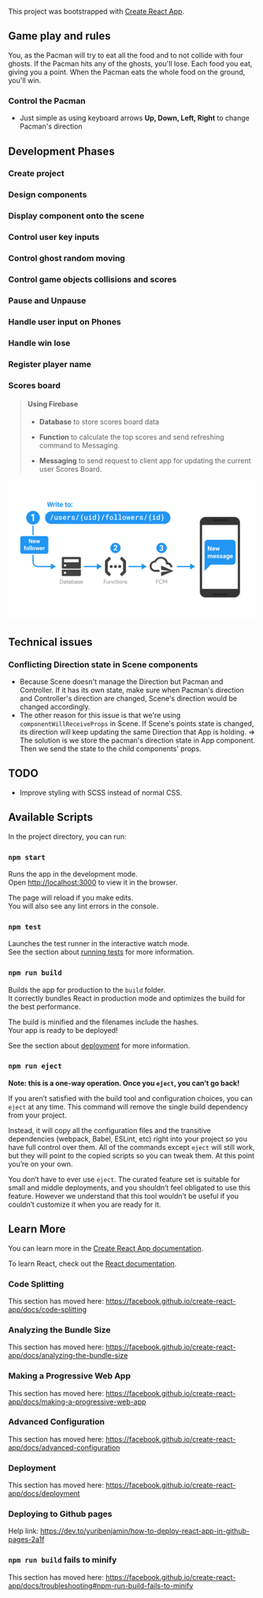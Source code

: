 This project was bootstrapped with [Create React App](https://github.com/facebook/create-react-app).

## Game play and rules

You, as the Pacman will try to eat all the food and to not collide with four ghosts. If the Pacman hits any of the ghosts, you'll lose. Each food you eat, giving you a point. When the Pacman eats the whole food on the ground, you'll win.

### Control the Pacman

- Just simple as using keyboard arrows **Up, Down, Left, Right** to change Pacman's direction

## Development Phases

### Create project

### Design components

### Display component onto the scene

### Control user key inputs

### Control ghost random moving

### Control game objects collisions and scores

### Pause and Unpause

### Handle user input on Phones

### Handle win lose

### Register player name

### Scores board

>#### Using Firebase
>
>- **Database** to store scores board data
>
>- **Function** to calculate the top scores and send refreshing command to Messaging.
>
>- **Messaging** to send request to client app for updating the current user Scores Board.

[![An old rock in the desert](/public/notify.png "Firebase components")](https://firebase.google.com/docs/functions/images/notify.png?authuser=0)

## Technical issues

### Conflicting Direction state in Scene components

- Because Scene doesn't manage the Direction but Pacman and Controller. If it has its own state, make sure when Pacman's direction and Controller's direction are changed, Scene's direction would be changed accordingly.
- The other reason for this issue is that we're using `componentWillReceiveProps` in Scene. If Scene's points state is changed, its direction will keep updating the same Direction that App is holding.
=> The solution is we store the pacman's direction state in App component. Then we send the state to the child components' props.

## TODO

- Improve styling with SCSS instead of normal CSS.

## Available Scripts

In the project directory, you can run:

### `npm start`

Runs the app in the development mode.<br />
Open [http://localhost:3000](http://localhost:3000) to view it in the browser.

The page will reload if you make edits.<br />
You will also see any lint errors in the console.

### `npm test`

Launches the test runner in the interactive watch mode.<br />
See the section about [running tests](https://facebook.github.io/create-react-app/docs/running-tests) for more information.

### `npm run build`

Builds the app for production to the `build` folder.<br />
It correctly bundles React in production mode and optimizes the build for the best performance.

The build is minified and the filenames include the hashes.<br />
Your app is ready to be deployed!

See the section about [deployment](https://facebook.github.io/create-react-app/docs/deployment) for more information.

### `npm run eject`

**Note: this is a one-way operation. Once you `eject`, you can’t go back!**

If you aren’t satisfied with the build tool and configuration choices, you can `eject` at any time. This command will remove the single build dependency from your project.

Instead, it will copy all the configuration files and the transitive dependencies (webpack, Babel, ESLint, etc) right into your project so you have full control over them. All of the commands except `eject` will still work, but they will point to the copied scripts so you can tweak them. At this point you’re on your own.

You don’t have to ever use `eject`. The curated feature set is suitable for small and middle deployments, and you shouldn’t feel obligated to use this feature. However we understand that this tool wouldn’t be useful if you couldn’t customize it when you are ready for it.

## Learn More

You can learn more in the [Create React App documentation](https://facebook.github.io/create-react-app/docs/getting-started).

To learn React, check out the [React documentation](https://reactjs.org/).

### Code Splitting

This section has moved here: https://facebook.github.io/create-react-app/docs/code-splitting

### Analyzing the Bundle Size

This section has moved here: https://facebook.github.io/create-react-app/docs/analyzing-the-bundle-size

### Making a Progressive Web App

This section has moved here: https://facebook.github.io/create-react-app/docs/making-a-progressive-web-app

### Advanced Configuration

This section has moved here: https://facebook.github.io/create-react-app/docs/advanced-configuration

### Deployment

This section has moved here: https://facebook.github.io/create-react-app/docs/deployment

### Deploying to Github pages

Help link: <https://dev.to/yuribenjamin/how-to-deploy-react-app-in-github-pages-2a1f>

### `npm run build` fails to minify

This section has moved here: <https://facebook.github.io/create-react-app/docs/troubleshooting#npm-run-build-fails-to-minify>
